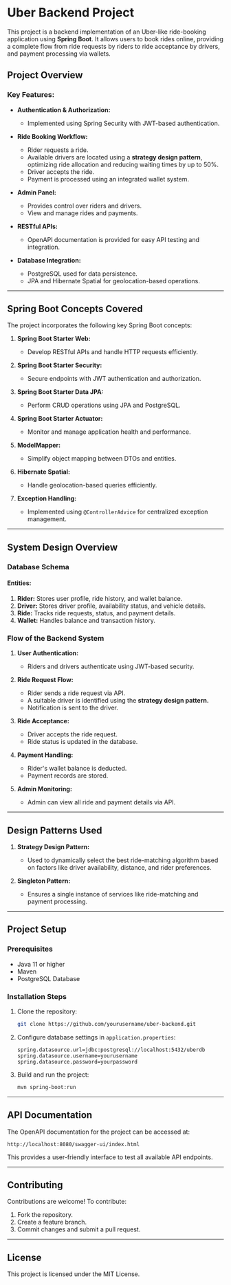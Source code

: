 # Uber Backend Project

This project is a backend implementation of an Uber-like ride-booking application using **Spring Boot**. It allows users to book rides online, providing a complete flow from ride requests by riders to ride acceptance by drivers, and payment processing via wallets.

## **Project Overview**

### **Key Features:**
- **Authentication & Authorization:**
  - Implemented using Spring Security with JWT-based authentication.
  
- **Ride Booking Workflow:**
  - Rider requests a ride.
  - Available drivers are located using a **strategy design pattern**, optimizing ride allocation and reducing waiting times by up to 50%.
  - Driver accepts the ride.
  - Payment is processed using an integrated wallet system.
  
- **Admin Panel:**
  - Provides control over riders and drivers.
  - View and manage rides and payments.

- **RESTful APIs:**
  - OpenAPI documentation is provided for easy API testing and integration.

- **Database Integration:**
  - PostgreSQL used for data persistence.
  - JPA and Hibernate Spatial for geolocation-based operations.

---

## **Spring Boot Concepts Covered**

The project incorporates the following key Spring Boot concepts:

1. **Spring Boot Starter Web:**
   - Develop RESTful APIs and handle HTTP requests efficiently.

2. **Spring Boot Starter Security:**
   - Secure endpoints with JWT authentication and authorization.

3. **Spring Boot Starter Data JPA:**
   - Perform CRUD operations using JPA and PostgreSQL.

4. **Spring Boot Starter Actuator:**
   - Monitor and manage application health and performance.

5. **ModelMapper:**
   - Simplify object mapping between DTOs and entities.

6. **Hibernate Spatial:**
   - Handle geolocation-based queries efficiently.

7. **Exception Handling:**
   - Implemented using `@ControllerAdvice` for centralized exception management.

---

## **System Design Overview**

### **Database Schema**

#### Entities:
1. **Rider:** Stores user profile, ride history, and wallet balance.
2. **Driver:** Stores driver profile, availability status, and vehicle details.
3. **Ride:** Tracks ride requests, status, and payment details.
4. **Wallet:** Handles balance and transaction history.

### **Flow of the Backend System**

1. **User Authentication:**
   - Riders and drivers authenticate using JWT-based security.

2. **Ride Request Flow:**
   - Rider sends a ride request via API.
   - A suitable driver is identified using the **strategy design pattern.**
   - Notification is sent to the driver.

3. **Ride Acceptance:**
   - Driver accepts the ride request.
   - Ride status is updated in the database.

4. **Payment Handling:**
   - Rider's wallet balance is deducted.
   - Payment records are stored.

5. **Admin Monitoring:**
   - Admin can view all ride and payment details via API.

---

## **Design Patterns Used**

1. **Strategy Design Pattern:**
   - Used to dynamically select the best ride-matching algorithm based on factors like driver availability, distance, and rider preferences.

2. **Singleton Pattern:**
   - Ensures a single instance of services like ride-matching and payment processing.

---

## **Project Setup**

### **Prerequisites**
- Java 11 or higher
- Maven
- PostgreSQL Database

### **Installation Steps**
1. Clone the repository:
   ```bash
   git clone https://github.com/yourusername/uber-backend.git
   ```
2. Configure database settings in `application.properties`:
   ```properties
   spring.datasource.url=jdbc:postgresql://localhost:5432/uberdb
   spring.datasource.username=yourusername
   spring.datasource.password=yourpassword
   ```
3. Build and run the project:
   ```bash
   mvn spring-boot:run
   ```

---

## **API Documentation**

The OpenAPI documentation for the project can be accessed at:
```
http://localhost:8080/swagger-ui/index.html
```
This provides a user-friendly interface to test all available API endpoints.

---

## **Contributing**
Contributions are welcome! To contribute:
1. Fork the repository.
2. Create a feature branch.
3. Commit changes and submit a pull request.

---

## **License**
This project is licensed under the MIT License.



